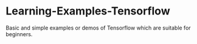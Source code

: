 # Learning-Examples-Tensorflow
Basic and simple examples or demos of Tensorflow which are suitable for beginners.
